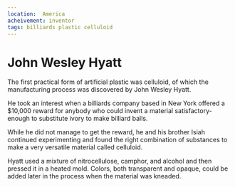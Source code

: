```yaml
---
location:  America
acheivement: inventor
tags: billiards plastic celluloid
---
```


# John Wesley Hyatt

The first practical form of artificial plastic was celluloid, of which the manufacturing process was discovered by John Wesley Hyatt. 

He took an interest when a billiards company based in New York offered a $10,000 reward for anybody who could invent a material satisfactory-enough to substitute ivory to make billiard balls. 

While he did not manage to get the reward, he and his brother Isiah continued experimenting and found the right combination of substances to make a very versatile material called celluloid.

Hyatt used a mixture of nitrocellulose, camphor, and alcohol and then pressed it in a heated mold. Colors, both transparent and opaque, could be added later in the process when the material was kneaded.